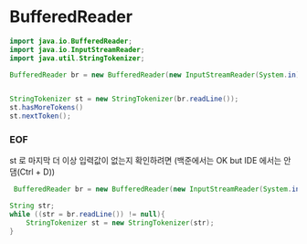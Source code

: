 # BufferedReader

```java
import java.io.BufferedReader;
import java.io.InputStreamReader;
import java.util.StringTokenizer;

BufferedReader br = new BufferedReader(new InputStreamReader(System.in));


StringTokenizer st = new StringTokenizer(br.readLine());
st.hasMoreTokens()
st.nextToken();

```


### EOF
st 로 마지막 더 이상 입력값이 없는지 확인하려면
(백준에서는 OK but IDE 에서는 안댐(Ctrl + D))
```java
 BufferedReader br = new BufferedReader(new InputStreamReader(System.in));

String str;
while ((str = br.readLine()) != null){
    StringTokenizer st = new StringTokenizer(str);
}
```
